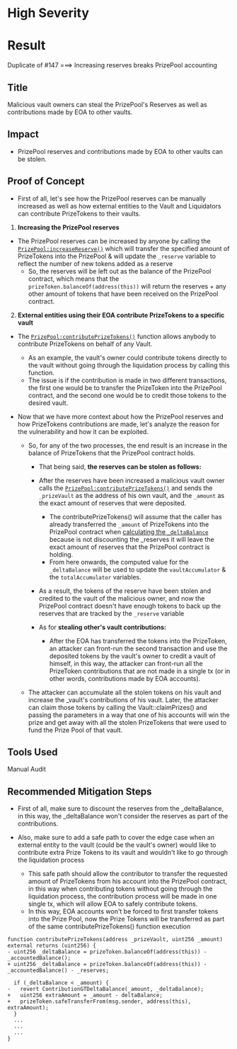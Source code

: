 # High Severity

# Result
Duplicate of #147 ===> Increasing reserves breaks PrizePool accounting

## Title
Malicious vault owners can steal the PrizePool's Reserves as well as contributions made by EOA to other vaults.

## Impact
- PrizePool reserves and contributions made by EOA to other vaults can be stolen.

## Proof of Concept
- First of all, let's see how the PrizePool reserves can be manually increased as well as how external entities to the Vault and Liquidators can contribute PrizeTokens to their vaults.

1. **Increasing the PrizePool reserves**
  - The PrizePool reserves can be increased by anyone by calling the [`PrizePool:increaseReserve()`](https://github.com/GenerationSoftware/pt-v5-prize-pool/blob/main/src/PrizePool.sol#L498-L502) which will transfer the specified amount of PrizeTokens into the PrizePool & will update the `_reserve` variable to reflect the number of new tokens added as a reserve
    - So, the reserves will be left out as the balance of the PrizePool contract, which means that the `prizeToken.balanceOf(address(this))` will return the reserves + any other amount of tokens that have been received on the PrizePool contract.
  
2. **External entities using their EOA contribute PrizeTokens to a specific vault**
  - The [`PrizePool:contributePrizeTokens()`](https://github.com/GenerationSoftware/pt-v5-prize-pool/blob/main/src/PrizePool.sol#L311-L330) function allows anybody to contribute PrizeTokens on behalf of any Vault.
    - As an example, the vault's owner could contribute tokens directly to the vault without going through the liquidation process by calling this function.
    - The issue is if the contribution is made in two different transactions, the first one would be to transfer the PrizeToken into the PrizePool contract, and the second one would be to credit those tokens to the desired vault.


- Now that we have more context about how the PrizePool reserves and how PrizeTokens contributions are made, let's analyze the reason for the vulnerability and how it can be exploited.
  - So, for any of the two processes, the end result is an increase in the balance of PrizeTokens that the PrizePool contract holds.
    -  That being said, **the reserves can be stolen as follows:**
      - After the reserves have been increased a malicious vault owner calls the [`PrizePool:contributePrizeTokens()`](https://github.com/GenerationSoftware/pt-v5-prize-pool/blob/main/src/PrizePool.sol#L311-L330) and sends the `_prizeVault` as the address of his own vault, and the `_amount` as the exact amount of reserves that were deposited.
        - The contributePrizeTokens() will assume that the caller has already transferred the `_amount` of PrizeTokens into the PrizePool contract when [calculating the `_deltaBalance`](https://github.com/GenerationSoftware/pt-v5-prize-pool/blob/main/src/PrizePool.sol#L312) because is not discounting the _reserves it will leave the exact amount of reserves that the PrizePool contract is holding.
        - From here onwards, the computed value for the `_deltaBalance` will be used to update the `vaultAccumulator` & the `totalAccumulator` variables.
      - As a result, the tokens of the reserve have been stolen and credited to the vault of the malicious owner, and now the PrizePool contract doesn't have enough tokens to back up the reserves that are tracked by the `_reserve` variable 

    - As for **stealing other's vault contributions:**
      - After the EOA has transferred the tokens into the PrizeToken, an attacker can front-run the second transaction and use the deposited tokens by the vault's owner to credit a vault of himself, in this way, the attacker can front-run all the PrizeToken contributions that are not made in a single tx (or in other words, contributions made by EOA accounts).

  - The attacker can accumulate all the stolen tokens on his vault and increase the _vault's contributions of his vault. Later, the attacker can claim those tokens by calling the Vault::claimPrizes() and passing the parameters in a way that one of his accounts will win the prize and get away with all the stolen PrizeTokens that were used to fund the Prize Pool of that vault.


## Tools Used
Manual Audit

## Recommended Mitigation Steps
- First of all, make sure to discount the reserves from the _deltaBalance, in this way, the _deltaBalance won't consider the reserves as part of the contributions.

- Also, make sure to add a safe path  to cover the edge case when an external entity to the vault (could be the vault's owner) would like to contribute extra Prize Tokens to its vault and wouldn't like to go through the liquidation process
  - This safe path should allow the contributor to transfer the requested amount of PrizeTokens from his account into the PrizePool contract, in this way when contributing tokens without going through the liquidation process, the contribution process will be made in one single tx, which will allow EOA to safely contribute tokens.
  - In this way, EOA accounts won't be forced to first transfer tokens into the Prize Pool, now the Prize Tokens will be transferred as part of the same contributePrizeTokens() function execution


```solidity
function contributePrizeTokens(address _prizeVault, uint256 _amount) external returns (uint256) {
- uint256 _deltaBalance = prizeToken.balanceOf(address(this)) - _accountedBalance();
+ uint256 _deltaBalance = prizeToken.balanceOf(address(this)) - _accountedBalance() - _reserves;

  if (_deltaBalance < _amount) {
-   revert ContributionGTDeltaBalance(_amount, _deltaBalance);
+   uint256 extraAmount = _amount - deltaBalance;
+   prizeToken.safeTransferFrom(msg.sender, address(this), extraAmount);
  }
  ...
  ...
  ...
}
```